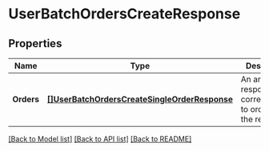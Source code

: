 # UserBatchOrdersCreateResponse

## Properties
Name | Type | Description | Notes
------------ | ------------- | ------------- | -------------
**Orders** | [**[]UserBatchOrdersCreateSingleOrderResponse**](UserBatchOrdersCreateSingleOrderResponse.md) | An array of responses corresponding to orders in the request. | [default to null]

[[Back to Model list]](../README.md#documentation-for-models) [[Back to API list]](../README.md#documentation-for-api-endpoints) [[Back to README]](../README.md)


